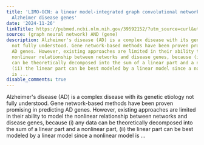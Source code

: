 ```yaml
---
title: 'LIMO-GCN: a linear model-integrated graph convolutional network for predicting
  Alzheimer disease genes'
date: '2024-11-26'
linkTitle: https://pubmed.ncbi.nlm.nih.gov/39592152/?utm_source=curl&utm_medium=rss&utm_campaign=pubmed-2&utm_content=1x5bM_TNL8gjogAcnslpo2s2PbDe-61JVM2h9yowOYSiZ7Dkrt&fc=20220919211934&ff=20241127173244&v=2.18.0.post9+e462414
source: (graph neural network) AND (gene)
description: Alzheimer's disease (AD) is a complex disease with its genetic etiology
  not fully understood. Gene network-based methods have been proven promising in predicting
  AD genes. However, existing approaches are limited in their ability to model the
  nonlinear relationship between networks and disease genes, because (i) any data
  can be theoretically decomposed into the sum of a linear part and a nonlinear part,
  (ii) the linear part can be best modeled by a linear model since a nonlinear model
  is ...
disable_comments: true
---
```

Alzheimer's disease (AD) is a complex disease with its genetic etiology not fully understood. Gene network-based methods have been proven promising in predicting AD genes. However, existing approaches are limited in their ability to model the nonlinear relationship between networks and disease genes, because (i) any data can be theoretically decomposed into the sum of a linear part and a nonlinear part, (ii) the linear part can be best modeled by a linear model since a nonlinear model is ...